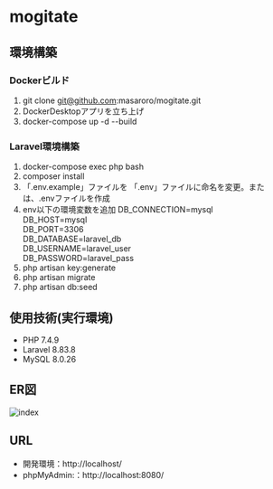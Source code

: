 # mogitate

## 環境構築
### Dockerビルド
1. git clone git@github.com:masaroro/mogitate.git
2. DockerDesktopアプリを立ち上げ
3. docker-compose up -d --build
   
### Laravel環境構築
1. docker-compose exec php bash
2. composer install
3. 「.env.example」ファイルを 「.env」ファイルに命名を変更。または、.envファイルを作成
4. env以下の環境変数を追加
DB_CONNECTION=mysql<br>
DB_HOST=mysql<br>
DB_PORT=3306<br>
DB_DATABASE=laravel_db<br>
DB_USERNAME=laravel_user<br>
DB_PASSWORD=laravel_pass<br>
6. php artisan key:generate
7. php artisan migrate
8. php artisan db:seed

## 使用技術(実行環境)
- PHP 7.4.9
- Laravel 8.83.8
- MySQL 8.0.26

## ER図
![index](https://github.com/user-attachments/assets/1cabd94f-61c3-4785-a35a-b957ec4eb04d)


## URL
- 開発環境：http://localhost/
- phpMyAdmin:：http://localhost:8080/
